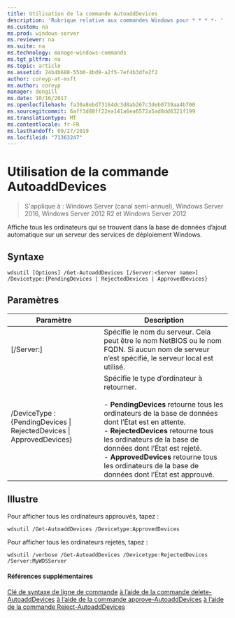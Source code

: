```yaml
---
title: Utilisation de la commande AutoaddDevices
description: 'Rubrique relative aux commandes Windows pour * * * *- '
ms.custom: na
ms.prod: windows-server
ms.reviewer: na
ms.suite: na
ms.technology: manage-windows-commands
ms.tgt_pltfrm: na
ms.topic: article
ms.assetid: 24b4b688-55b0-4bd9-a2f5-7ef4b3dfe2f2
author: coreyp-at-msft
ms.author: coreyp
manager: dongill
ms.date: 10/16/2017
ms.openlocfilehash: fa30a8ebd73164dc3d8ab267c3deb0739aa4b700
ms.sourcegitcommit: 6aff3d88ff22ea141a6ea6572a5ad8dd6321f199
ms.translationtype: MT
ms.contentlocale: fr-FR
ms.lasthandoff: 09/27/2019
ms.locfileid: "71363247"
---
```

# <a name="using-the-get-autoadddevices-command"></a>Utilisation de la commande AutoaddDevices

>S'applique à : Windows Server (canal semi-annuel), Windows Server 2016, Windows Server 2012 R2 et Windows Server 2012

Affiche tous les ordinateurs qui se trouvent dans la base de données d’ajout automatique sur un serveur des services de déploiement Windows.
## <a name="syntax"></a>Syntaxe
```
wdsutil [Options] /Get-AutoaddDevices [/Server:<Server name>] /Devicetype:{PendingDevices | RejectedDevices | ApprovedDevices}
```
## <a name="parameters"></a>Paramètres
|Paramètre|Description|
|-------|--------|
|[/Server:<Server name>]|Spécifie le nom du serveur. Cela peut être le nom NetBIOS ou le nom FQDN. Si aucun nom de serveur n’est spécifié, le serveur local est utilisé.|
|/DeviceType : {PendingDevices &#124; RejectedDevices &#124; ApprovedDevices}|Spécifie le type d’ordinateur à retourner.<br /><br />-   **PendingDevices** retourne tous les ordinateurs de la base de données dont l’État est en attente.<br />-   **RejectedDevices** retourne tous les ordinateurs de la base de données dont l’État est rejeté.<br />-   **ApprovedDevices** retourne tous les ordinateurs de la base de données dont l’État est approuvé.|
## <a name="BKMK_examples"></a>Illustre
Pour afficher tous les ordinateurs approuvés, tapez :
```
wdsutil /Get-AutoaddDevices /Devicetype:ApprovedDevices
```
Pour afficher tous les ordinateurs rejetés, tapez :
```
wdsutil /verbose /Get-AutoaddDevices /Devicetype:RejectedDevices /Server:MyWDSServer
```
#### <a name="additional-references"></a>Références supplémentaires
[Clé de syntaxe de ligne de commande](command-line-syntax-key.md)
[à l’aide de la commande delete-AutoaddDevices](using-the-delete-autoadddevices-command.md)
[à l’aide de la commande approve-AutoaddDevices](using-the-approve-autoadddevices-command.md)
[à l’aide de la commande Reject-AutoaddDevices](using-the-reject-autoadddevices-command.md)
